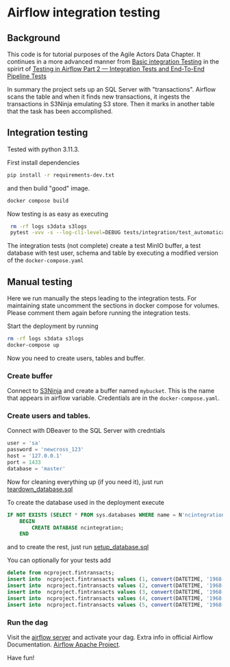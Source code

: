 # Airflow integration testing


## Background

This code is for tutorial purposes of the Agile Actors Data Chapter. It continues in a more advanced manner from
[Basic integration Testing](https://github.com/fithisux/airflow-integration-testing) in the spirirt of
[Testing in Airflow Part 2 — Integration Tests and End-To-End Pipeline Tests](https://medium.com/@chandukavar/testing-in-airflow-part-2-integration-tests-and-end-to-end-pipeline-tests-af0555cd1a82)

In summary the project sets up an SQL Server with "transactions". Airflow scans the table and when it finds new transactions, 
it ingests the transactions in S3Ninja emulating S3 store. Then it marks in another table that the task has been accomplished.

## Integration testing

Tested with python 3.11.3.

First install dependencies

```bash
pip install -r requirements-dev.txt
```

and then build "good" image.

```bash
docker compose build
```


Now testing is as easy as executing

```bash
 rm -rf logs s3data s3logs
 pytest -vvv -s --log-cli-level=DEBUG tests/integration/test_automatically_sample_dag.py
```

The integration tests (not complete) create a test MinIO buffer, a test database with test user, schema and table by executing a 
modified version of the `docker-compose.yaml`

## Manual testing

Here we run manually the steps leading to the integration tests. 
For maintaining state uncomment the sections in docker compose for volumes. 
Please comment them again before running the integration tests.

Start the deployment by running

```bash
rm -rf logs s3data s3logs
docker-compose up
```

Now you need to create users, tables and buffer.

### Create buffer

Connect to [S3Ninja](http://127.0.0.1:9444/ui) and create a buffer named `mybucket`. This is the name that appears in airflow variable.
Credentials are in the `docker-compose.yaml`.


### Create users and tables.

Connect with DBeaver to the SQL Server with credntials

```python
user = 'sa'
password = 'newcross_123'
host = '127.0.0.1'
port = 1433
database = 'master'
```

Now for cleaning everything up (if you need it),  just run [teardown_database.sql](tests/integration/teardown_database.sql)

To create the database used in the deployment execute

```sql
IF NOT EXISTS (SELECT * FROM sys.databases WHERE name = N'ncintegration')
    BEGIN
        CREATE DATABASE ncintegration;
    END
```

and to create the rest, just run [setup_database.sql](tests/integration/setup_database.sql)

You can optionally for your tests add

```sql
delete from ncproject.fintransacts;
insert into  ncproject.fintransacts values (1, convert(DATETIME, '1968-10-23 12:45:37', 20), 'buy 1');
insert into  ncproject.fintransacts values (2, convert(DATETIME, '1968-10-24 12:45:37', 20), 'buy 2');
insert into  ncproject.fintransacts values (3, convert(DATETIME, '1968-10-25 12:45:37', 20), 'buy 3');
insert into  ncproject.fintransacts values (4, convert(DATETIME, '1968-10-26 12:45:37', 20), 'buy 4');
insert into  ncproject.fintransacts values (5, convert(DATETIME, '1968-10-27 12:45:37', 20), 'buy 5');
```

### Run the dag

Visit the [airflow server](http://localhost:8080) and activate your dag. Extra info in official Airflow Documentation.
[Airflow Apache Project](https://airflow.apache.org/).

Have fun!